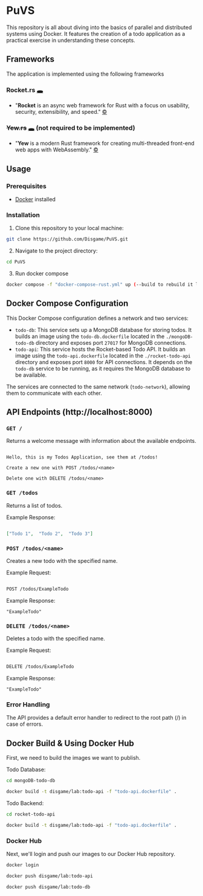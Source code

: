 # PuVS

This repository is all about diving into the basics of parallel and distributed systems using Docker. It features the creation of a todo application as a practical exercise in understanding these concepts.

## Frameworks

The application is implemented using the following frameworks

### Rocket.rs [🕳](https://rocket.rs)

* "**Rocket** is an async web framework for Rust with a focus on usability, security, extensibility, and speed." [©](https://github.com/rwf2/Rocket/tree/v0.5)

### ~~Yew.rs~~ [🕳](https://yew.rs) (not required to be implemented)

* "**Yew** is a modern Rust framework for creating multi-threaded front-end web apps with WebAssembly." [©](https://github.com/yewstack/yew)

## Usage

### Prerequisites

* [Docker](https://docs.docker.com/engine/install/) installed

### Installation

1. Clone this repository to your local machine:

```bash
git clone https://github.com/Disgame/PuVS.git
```

2. Navigate to the project directory:

```bash
cd PuVS
```

3. Run docker compose

```bash
docker compose -f "docker-compose-rust.yml" up (--build to rebuild it locally)
```

## Docker Compose Configuration

This Docker Compose configuration defines a network and two services:

- `todo-db`: This service sets up a MongoDB database for storing todos. It builds an image using the `todo-db.dockerfile` located in the `./mongoDB-todo-db` directory and exposes port `27017` for MongoDB connections.
- `todo-api`: This service hosts the Rocket-based Todo API. It builds an image using the `todo-api.dockerfile` located in the `./rocket-todo-api` directory and exposes port `8000` for API connections. It depends on the `todo-db` service to be running, as it requires the MongoDB database to be available.

The services are connected to the same network (`todo-network`), allowing them to communicate with each other.

## API Endpoints (http://localhost:8000)

### `GET /`

Returns a welcome message with information about the available endpoints.

```

Hello, this is my Todos Application, see them at /todos!

Create a new one with POST /todos/<name>

Delete one with DELETE /todos/<name>

```

### `GET /todos`

Returns a list of todos.

Example Response:

```json

["Todo 1",  "Todo 2",  "Todo 3"]

```

### `POST /todos/<name>`

Creates a new todo with the specified name.

Example Request:

```bash

POST /todos/ExampleTodo

```

Example Response:

```arduino
"ExampleTodo"
```

### `DELETE /todos/<name>`

Deletes a todo with the specified name.

Example Request:

```bash

DELETE /todos/ExampleTodo

```

Example Response:

```arduino
"ExampleTodo"
```

### Error Handling

The API provides a default error handler to redirect to the root path (/) in case of errors.

## Docker Build & Using Docker Hub

First, we need to build the images we want to publish.

Todo Database:

```bash
cd mongoDB-todo-db

docker build -t disgame/lab:todo-api -f "todo-api.dockerfile" .
```

Todo Backend:

```bash
cd rocket-todo-api

docker build -t disgame/lab:todo-api -f "todo-api.dockerfile" .
```


### Docker Hub

Next, we'll login and push our images to our Docker Hub repository.

```bash
docker login

docker push disgame/lab:todo-api

docker push disgame/lab:todo-db
```
